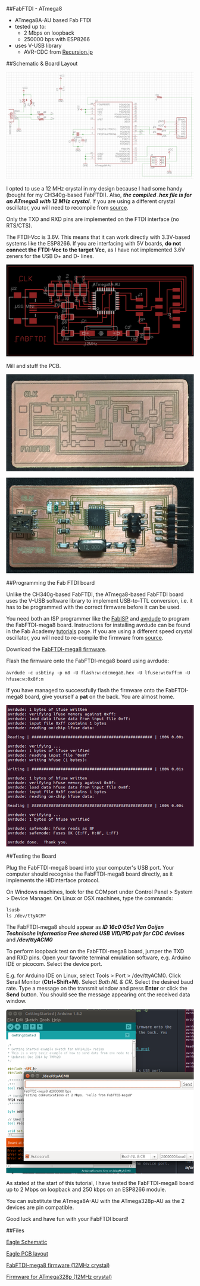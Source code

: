 ##FabFTDI - ATmega8

* ATmega8A-AU based Fab FTDI
* tested up to:
  * 2 Mbps on loopback
  * 250000 bps with ESP8266
* uses V-USB library
  * AVR-CDC from [Recursion.jp](http://www.recursion.jp/prose/avrcdc/)

##Schematic & Board Layout

![FabFTDI-mega8 schematic](images/fabftdi-mega8-01.png)

I opted to use a 12 MHz crystal in my design because I had some handy (bought for my CH340g-based FabFTDI). Also, ***the compiled .hex file is for an ATmega8 with 12 MHz crystal***. If you are using a different crystal oscillator, you will need to recompile from [source](http://www.recursion.jp/prose/avrcdc/download.html).

Only the TXD and RXD pins are implemented on the FTDI interface (no RTS/CTS).

The FTDI-Vcc is 3.6V. This means that it can work directly with 3.3V-based systems like the ESP8266. If you are interfacing with 5V boards, **do not connect the FTDI-Vcc to the target Vcc**, as I have not implemented 3.6V zeners for the USB D+ and D- lines.

![FabFTDI-mega8 board layout](images/fabftdi-mega8-02.png)

Mill and stuff the PCB.

![FabFTDI board after milling](images/fabftdi-mega8-03.png)

![FabFTDI board after stuffing](images/fabftdi-mega8-04.png)

##Programming the Fab FTDI board

Unlike the CH340g-based FabFTDI, the ATmega8-based FabFTDI board uses the V-USB software library to implement USB-to-TTL conversion, i.e. it has to be programmed with the correct firmware before it can be used.

You need both an ISP programmer like the [FabISP](http://docs.academany.org/FabAcademy-Tutorials/_book/en/week4_electronic_production/fabisp.html) and [avrdude](http://savannah.nongnu.org/projects/avrdude) to program the FabFTDI-mega8 board. Instructions for installing avrdude can be found in the Fab Academy [tutorials](http://docs.academany.org/FabAcademy-Tutorials/_book/en/week4_electronic_production/fabisp.html) page. If you are using a different speed crystal oscillator, you will need to re-compile the firmware from [source](http://www.recursion.jp/prose/avrcdc/download.html).

Download the [FabFTDI-mega8 firmware](files/mega8/cdcmega8.hex).

Flash the firmware onto the FabFTDI-mega8 board using avrdude:

`avrdude -c usbtiny -p m8 -U flash:w:cdcmega8.hex -U lfuse:w:0xff:m -U hfuse:w:0x8f:m`

If you have managed to successfully flash the firmware onto the FabFTDI-mega8 board, give yourself a **pat** on the back. You are almost home.

![Flashing the firmware](images/fabftdi-mega8-05.png)

##Testing the Board

Plug the FabFTDI-mega8 board into your computer's USB port. Your computer should recognise the FabFTDI-mega8 board directly, as it implements the HIDinterface protocol.

On Windows machines, look for the COMport under Control Panel > System > Device Manager. On Linux or OSX machines, type the commands:
```
lsusb
ls /dev/ttyACM*
```
The FabFTDI-mega8 should appear as ***ID 16c0:05e1 Van Ooijen Technische Informatica Free shared USB VID/PID pair for CDC devices*** and ***/dev/ttyACM0***

To perform loopback test on the FabFTDI-mega8 board, jumper the TXD and RXD pins. Open your favorite terminal emulation software, e.g. Arduino IDE or picocom. Select the device port.

E.g. for Arduino IDE on Linux, select Tools > Port > /dev/ttyACM0. Click Serail Monitor (**Ctrl+Shift+M**). Select *Both NL & CR*. Select the desired baud rate. Type a message on the transmit window and press **Enter** or click the **Send** button. You should see the message appearing ont the received data window.

![Loopback test](images/fabftdi-mega8-07.png)

As stated at the start of this tutorial, I have tested the FabFTDI-mega8 board up to 2 Mbps on loopback and 250 kbps on an ESP8266 module.

You can substitute the ATmega8A-AU with the ATmega328p-AU as the 2 devices are pin compatible.

Good luck and have fun with your FabFTDI board!

##Files

[Eagle Schematic](files/mega8/fabftdi-mega8.sch)

[Eagle PCB layout](files/mega8/fabftdi-mega8.brd)

[FabFTDI-mega8 firmware (12MHz crystal)](files/mega8/cdcmega8.hex)

[Firmware for ATmega328p (12MHz crystal)](files/mega8/cdcmega328p.hex)
